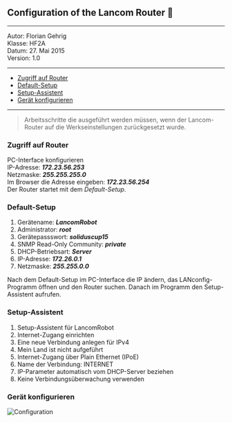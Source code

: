 ## Configuration of the Lancom Router :speak_no_evil:

----
Autor: Florian Gehrig  
Klasse: HF2A  
Datum: 27. Mai 2015  
Version: 1.0  

----
- <a href="#SM1">Zugriff auf Router</a>
- <a href="#SM2">Default-Setup</a>
- <a href="#SM3">Setup-Assistent</a>
- <a href="#SM4">Gerät konfigurieren</a>

----

>Arbeitsschritte die ausgeführt werden müssen, wenn der Lancom-Router auf die Werkseinstellungen zurückgesetzt wurde.  

### <a name="SM1">Zugriff auf Router</a>
PC-Interface konfigurieren  
IP-Adresse: ***172.23.56.253***  
Netzmaske: ***255.255.255.0***  
Im Browser die Adresse eingeben: ***172.23.56.254***    
Der Router startet mit dem *Default-Setup*.  
### <a name="SM2">Default-Setup</a>
1. Gerätename: ***LancomRobot***
2. Administrator: ***root***
3. Gerätepassswort: ***soliduscup15***
4. SNMP Read-Only Community: ***private***
5. DHCP-Betriebsart: ***Server***
6. IP-Adresse: ***172.26.0.1***
7. Netzmaske: ***255.255.0.0***

Nach dem Default-Setup im PC-Interface die IP ändern, das LANconfig-Programm öffnen und den Router suchen. Danach im Programm den Setup-Assistent aufrufen.
### <a name="SM3">Setup-Assistent</a>
1. Setup-Assistent für LancomRobot
2. Internet-Zugang einrichten
3. Eine neue Verbindung anlegen für IPv4
4. Mein Land ist nicht aufgeführt
5. Internet-Zugang über Plain Ethernet (IPoE)
6. Name der Verbindung: INTERNET
7. IP-Parameter automatisch vom DHCP-Server beziehen
8. Keine Verbindungsüberwachung verwenden

### <a name="SM4">Gerät konfigurieren</a>
![Configuration](https://gitlab.com/solidus/hefei/uploads/e063bf7dfbf355609e66a190435d10ae/Configuration.jpeg)
